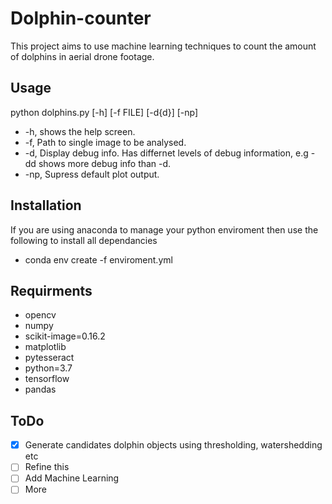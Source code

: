 # Dolphin-counter

This project aims to use machine learning techniques to count the amount of dolphins in aerial drone footage.

## Usage

python dolphins.py [-h] [-f FILE] [-d{d}] [-np]

- -h, shows the help screen.
- -f, Path to single image to be analysed.
- -d, Display debug info. Has differnet levels of debug information, e.g -dd shows more debug info than -d.
- -np, Supress default plot output.

## Installation

If you are using anaconda to manage your python enviroment then use the following to install all dependancies

   - conda env create -f enviroment.yml

## Requirments
 
  - opencv
  - numpy
  - scikit-image=0.16.2
  - matplotlib
  - pytesseract
  - python=3.7
  - tensorflow
  - pandas


## ToDo
 - [x] Generate candidates dolphin objects using thresholding, watershedding etc
 - [ ] Refine this
 - [ ] Add Machine Learning
 - [ ] More
